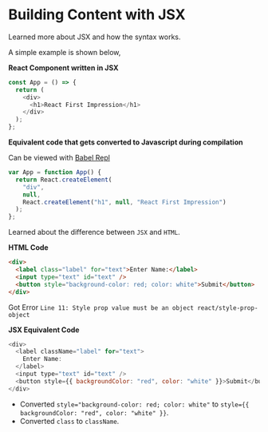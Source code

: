 # Building Content with JSX

Learned more about JSX and how the syntax works.

A simple example is shown below,

**React Component written in JSX**

```js
const App = () => {
  return (
    <div>
      <h1>React First Impression</h1>
    </div>
  );
};
```

**Equivalent code that gets converted to Javascript during compilation**

Can be viewed with [Babel Repl](https://babeljs.io/repl)

```js
var App = function App() {
  return React.createElement(
    "div",
    null,
    React.createElement("h1", null, "React First Impression")
  );
};
```

Learned about the difference between `JSX` and `HTML`.

**HTML Code**

```html
<div>
  <label class="label" for="text">Enter Name:</label>
  <input type="text" id="text" />
  <button style="background-color: red; color: white">Submit</button>
</div>
```

Got Error `Line 11: Style prop value must be an object react/style-prop-object`

**JSX Equivalent Code**

```js
<div>
  <label className="label" for="text">
    Enter Name:
  </label>
  <input type="text" id="text" />
  <button style={{ backgroundColor: "red", color: "white" }}>Submit</button>
</div>
```

- Converted `style="background-color: red; color: white"` to `style={{ backgroundColor: "red", color: "white" }}`.
- Converted `class` to `className`.
